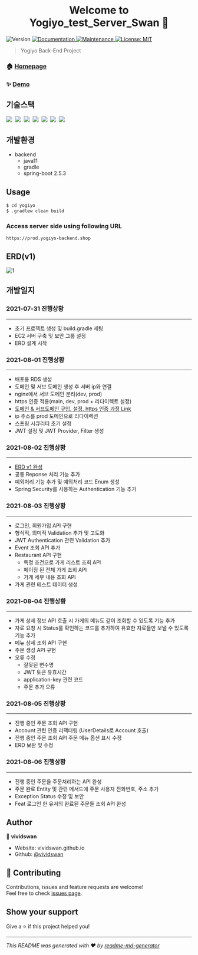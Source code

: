 <h1 align="center">Welcome to Yogiyo_test_Server_Swan 👋</h1>
<p>
  <img alt="Version" src="https://img.shields.io/badge/version-1.0.0-blue.svg?cacheSeconds=2592000" />
  <a href="https://github.com/kefranabg/readme-md-generator#readme" target="_blank">
    <img alt="Documentation" src="https://img.shields.io/badge/documentation-yes-brightgreen.svg" />
  </a>
  <a href="https://github.com/kefranabg/readme-md-generator/graphs/commit-activity" target="_blank">
    <img alt="Maintenance" src="https://img.shields.io/badge/Maintained%3F-yes-green.svg" />
  </a>
  <a href="#" target="_blank">
    <img alt="License: MIT" src="https://img.shields.io/github/license/vividswan/Yogiyo_test_Server_Swan" />
  </a>
</p>

> Yogiyo Back-End Project

### 🏠 [Homepage](https://github.com/mock-rc1/Yogiyo_test_Server_Swan)

### ✨ [Demo](https://prod.yogiyo-backend.shop)

## 기술스택

<p>
  <img src="https://img.shields.io/badge/-SpringBoot-blue"/>&nbsp
  <img src="https://img.shields.io/badge/-JPA-red"/>&nbsp
  <img src="https://img.shields.io/badge/-MySQL-yellow"/>&nbsp
  <img src="https://img.shields.io/badge/-JWT-blue"/>&nbsp
  <img src="https://img.shields.io/badge/-AWS-orange"/>&nbsp
  <img src="https://img.shields.io/badge/-Nginx-red"/>&nbsp
  <img src="https://img.shields.io/badge/-SpringSecurity-black"/>&nbsp
</p>

## 개발환경

- backend
  - java11
  - gradle
  - spring-boot 2.5.3


## Usage

```sh
$ cd yogiyo
$ .gradlew clean build
```

### Access server side using following URL

```
https://prod.yogiyo-backend.shop
```

## ERD(v1)

![1](https://user-images.githubusercontent.com/54254402/127853971-cd688a19-347c-4fcb-bedd-f146e7646d53.png)


## 개발일지

### 2021-07-31 진행상황
- - -
- 초기 프로젝트 생성 및 build.gradle 세팅
- EC2 서버 구축 및 보안 그룹 설정
- ERD 설계 시작

### 2021-08-01 진행상황
- - -
- 배포용 RDS 생성
- 도메인 및 서브 도메인 생성 후 서버 ip와 연결
- nginx에서 서브 도메인 분리(dev, prod)
- https 인증 적용(main, dev, prod + 리다이렉트 설정)
- [도메인 & 서브도메인 구입, 설정, https 인증 과정 Link](https://vividswan.github.io/2021/08/01/AWS+%EB%B0%B0%ED%8F%AC-Sub-Domain%EC%97%90-HTTPS-%EC%9D%B8%EC%A6%9D%EB%B0%9B%EA%B8%B0.html)
- ip 주소를 prod 도메인으로 리다이렉션
- 스프링 시큐리티 초기 설정
- JWT 설정 및 JWT Provider, Filter 생성

### 2021-08-02 진행상황
- - -
- [ERD v1 완성](https://user-images.githubusercontent.com/54254402/127853971-cd688a19-347c-4fcb-bedd-f146e7646d53.png)
- 공통 Reponse 처리 기능 추가
- 예외처리 기능 추가 및 예외처리 코드 Enum 생성
- Spring Security를 사용하는 Authentication 기능 추가

### 2021-08-03 진행상황
- - -
- 로그인, 회원가입 API 구현
- 형식적, 의미적 Validation 추가 및 고도화
- JWT Authentication 관련 Validation 추가
- Event 조회 API 추가
- Restaurant API 구현
  - 특정 조건으로 가게 리스트 조회 API
  - 페이징 된 전체 가게 조회 API
  - 가게 세부 내용 조회 API
- 가게 관련 테스트 데이터 생성

### 2021-08-04 진행상황
- - -
- 가게 상세 정보 API 호출 시 가게의 메뉴도 같이 조회할 수 있도록 기능 추가
- 자료 요청 시 Status를 확인하는 코드를 추가하여 유효한 자료들만 보낼 수 있도록 기능 추가
- 메뉴 상세 조회 API 구현
- 주문 생성 API 구현
- 오류 수정
  - 잘못된 변수명
  - JWT 토큰 유효시간
  - application-key 관련 코드
  - 주문 추가 오류

### 2021-08-05 진행상황
- - -
- 진행 중인 주문 조회 API 구현
- Account 관련 인증 리팩터링 (UserDetails로 Account 호출)
- 진행 중인 주문 조회 API 주문 메뉴 옵션 표시 수정
- ERD 보완 및 수정

### 2021-08-06 진행상황
- - -
- 진행 중인 주문을 주문처리하는 API 완성
- 주문 완료 Entity 및 관련 메서드에 주문 사용자 전화번호, 주소 추가
- Exception Status 수정 및 보안
- Feat 로그인 한 유저의 완료된 주문들 조회 API 완성

## Author

👤 **vividswan**

* Website: vividswan.github.io
* Github: [@vividswan](https://github.com/vividswan)

## 🤝 Contributing

Contributions, issues and feature requests are welcome!<br />Feel free to check [issues page](https://github.com/mock-rc1/Yogiyo_test_Server_Swan/issues). 

## Show your support

Give a ⭐️ if this project helped you!

***
_This README was generated with ❤️ by [readme-md-generator](https://github.com/kefranabg/readme-md-generator)_